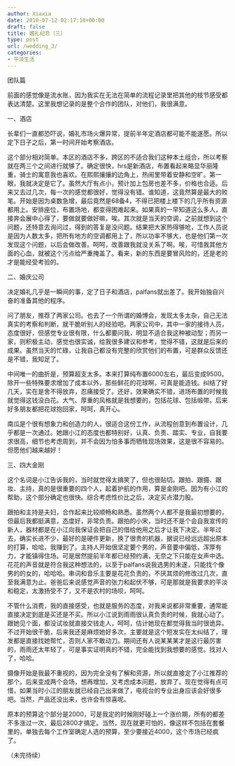```yaml
---
author: Xiaxia
date: 2010-07-12 02:17:18+00:00
draft: false
title: 婚礼纪念（三）
type: post
url: /wedding_3/
categories:
- 平淡生活
---
```


团队篇

 

前面的感觉像是流水账，因为我实在无法在简单的流程记录里把其他的枝节感受都表达清楚。这里我想记录的是整个合作的团队，对他们，我很满意。

 

一、酒店

 

长辈们一直都恐吓说，婚礼市场火爆异常，提前半年定酒店都可能不能遂愿。所以定下日子之后，第一时间开始考察酒店。

 

这个部分相对简单。本区的酒店不多，跨区的不适合我们这种本土组合，所以考察就在两三个之间进行就够了。确定很快，hrs是新酒店，布置看起来略显华丽隆重，骑士的寓意我也喜欢。在熙熙攘攘的边角上，热闹里带着安静和空旷。第一眼，我就决定是它了。虽然大厅有点小，预计加上包房也差不多，价格也合适。后来又去过几次，每一次的感觉都很好，觉得没有错。谁知道，这竟然算是最大的败笔。开始是因为桌数急增，最后竟然是68备4，不得已把楼上楼下的几乎所有资源都用上。安排座位，布置场地，都变得困难起来。如果真的一早知道这么多人，直接奔会展中心得了，要做就要做好嘛，唉。其次就是当天的空调，之前就想到这个问题，还特意去询问过，得到的答复是没问题。结果把大家热得够呛，工作人员说是因为人数太多，把所有地方的空调都用上了，所以功率不够大，也是他们第一次发现这个问题，以后会做改善。呵呵，改善跟我就没关系了啊。唉，可惜我其他方面的心血，就被这个污点给严重掩盖了。看来，新的东西是要冒风险的，还是老的才是能经受考验的。

 

二、婚庆公司

 

决定婚礼几乎是一瞬间的事，定了日子和酒店，palfans就出差了。我开始独自兴奋的准备其他的程序。

 

问了朋友，推荐了两家公司。也去了一个所谓的婚博会，发现太多太杂，自己无法真实的考察和判断，就干脆听别人的经验吧。两家公司中，其中一家的接待人员，态度很好，但感觉专业很有限，什么都要问我，明显不适合我这种被动型；而另一家，则积极主动，感觉也很实诚，给我很多建议和参考，觉得不错，这就是后来的成果。虽然当天的忙碌，让我自己都没有完整的欣赏他们的布置，可是群众反馈还是不错，我知足了。

 

中间唯一的曲折是，预算超支太多。本来打算纯布置6000左右，最后变成9500。除开一些特殊要求增加了成本以外，那些鲜花的花球啊，可真是能造钱。纠结了好几天，实在是舍不得放弃，忍痛接受了。还好，效果确实不错，进场布置的时候我就觉得这钱没白花。大气、厚重的风格就是我想要的，包括花球、包括缎带。后来好多朋友都把花球抱回家，呵呵，真开心。

 

南瓜是个很有想象力和创造力的人，很适合这份工作，从流程创意到布置设计，几乎都是一次通过。她跟小江的态度也都特别好，认真、负责、踏实、专业，自我要求很高，细节也考虑周到，并不会因为怕多事而牺牲现场效果，这是很不容易的。但愿他们越来越好！

 

三、四大金刚

 

这个名词是小江告诉我的，当时就觉得太搞笑了，但也很贴切。跟拍、跟摄、跟妆、主持，真的是很重要的四个人，起着护航的作用，算是金刚吧。因为有小江的帮助，这个部分确定也很快。综合考虑性价比之后，决定买点潜力股。

 

跟拍和主持是夫妇，合作起来比较顺畅和熟悉。虽然两个人都不是我最初想要的，但最后我都挺满意，态度好，非常负责。跟拍的小宋，当时还不是个会自我宣传的新人，器材都是在小江向我保证会把自己的借给他用之后才让我下决定。半年过去，确实长进不少，最好的是硬件更新，换了很贵的机器，据说已经远远超出原本的打算，哈哈，我赚到了。主持人开始很坚定要个男的，声音要中偏低，浑厚有力，才能镇得住场。可是居然提前半年都已经预约满，无奈之下只能在女声中选。花花的声音就是符合我这种想法的，以至于palfans说我选男的未遂，只能找个像男的的女的，哈哈哈。串词和音乐主要是花花负责的，不厌其烦的修改过几次，直至我满意为止。爸爸后来说感觉声音的张力和起伏不够，可是那就是我要求的平淡和稳定，太激扬受不了，又不是农村的场坝，呵呵。

 

不管什么消费，我的直接感受，也就是服务的态度，对我来说都非常重要，通常能直接决定到底是买还是不买。所以小江说到雨雨很认真负责的时候，我就心动了。跟她见个面，都没试妆就直接交钱走人，呵呵，估计她现在都觉得我当时很诡异。不过开始很干脆，后来我还是麻烦她好多次，主要就是这个短发实在太纠结了，理发都是直接找她帮忙，否则人家不敢动刀。期间还有人说某某某才是这行最厉害的，雨雨还太年轻了，可是事实证明真的不错，完全能找到我想要的感觉。找对人了，哈哈。

 

摄像开始是我最不重视的，因为完全没有了解和资源，所以就直接定了小江推荐的那个。后来变成两个会场，想再增加，又考虑成本问题，放弃了。现在觉得有点可惜，如果当时小江的朋友就已经自己出来做了，电视台的专业出身应该会好很多吧。当然，产品还没出来，也许会有惊喜呢。

 

原本的预算这个部分是2000，可是我定的时候刚好碰上一个涨价期，所有的都差不多涨过一次，最后2800才搞定。当然，现在就更可怕的，像这样不包括在套餐里的，单独去每个工作室确定人选的预算，至少要接近4000，这个市场已经疯了。

 

（未完待续）
